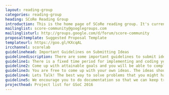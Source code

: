 ```yaml
---
layout: reading-group
categories: reading-group
heading: SCoRe Reading Group
introduction: This is the home page of SCoRe reading group. It's currently under development.
mailinglist: score-community@googlegroups.com
mailinglisturl: http://groups.google.com/d/forum/score-community
proposaltemplate: Suggested Proposal Template
templateurl: https://goo.gl/KXcqAL
ircchannel: scorelab
guidelinehead: Important Guidelines on Submitting Ideas
guidelinediscription: There are some important guidelines to submit ideas, please read these carefully before adding your ideas;
guideline1: There is a fixed time period for implementing and coding your ideas.
guideline2: Come up with attainable goals and you will be able to complete what you set out to do. You can always contact our mentors and community and get an idea about the workload and whether you might be able to complete them.
guideline3: You are free to come up with your own ideas. The ideas should be about Internet of Things (IOT), Embedded Systems, Computer Security and 'Wireless Adhoc and Sensor Networks’. Also if you love to work on any of these subjects but do not have an idea you can always contact us.
guideline4:	Lets Talk! The best way to solve problems that you might have is to contact our mentors and also our community.  This will help you to not get bogged down in your ideas and to move on.
guideline5:	We encourage you to do documentation so that we can keep track of your progress and also help you if things are not going according to plan. Although not compulsory we have a strong belief that this method can cut down your time to code and also the workload of the mentors drastically.
projecthead: Project list for GSoC 2016
---
```

